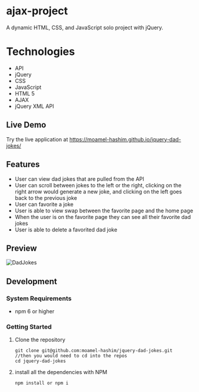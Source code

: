 # ajax-project

A dynamic HTML, CSS, and JavaScript solo project with jQuery.

<h1>Technologies</h1>
<ul>
  <li>API</li>
  <li>jQuery</li>
  <li>CSS</li>
  <li>JavaScript</li>
  <li>HTML 5</li>
  <li>AJAX</li>
  <li>jQuery XML API</li>
</ul>

## Live Demo
Try the live application at https://moamel-hashim.github.io/jquery-dad-jokes/

## Features 
- User can view dad jokes that are pulled from the API
- User can scroll between jokes to the left or the right, clicking on the right arrow would generate a new joke, and clicking on the left goes back to the previous joke
- User can favorite a joke
- User is able to view swap between the favorite page and the home page
- When the user is on the favorite page they can see all their favorite dad jokes
- User is able to delete a favorited dad joke

## Preview
![DadJokes](https://github.com/moamel-hashim/jquery-dad-jokes/assets/90476994/9eb4dda3-2ad6-45ee-ac9e-8b3ccf03cfac)

## Development
### System Requirements
- npm 6 or higher

### Getting Started

1. Clone the repository
   ```shell
   git clone git@github.com:moamel-hashim/jquery-dad-jokes.git
   //then you would need to cd into the repos
   cd jquery-dad-jokes
   ```
   
2. install all the dependencies with NPM
   ```shell
   npm install or npm i
   ```
   
